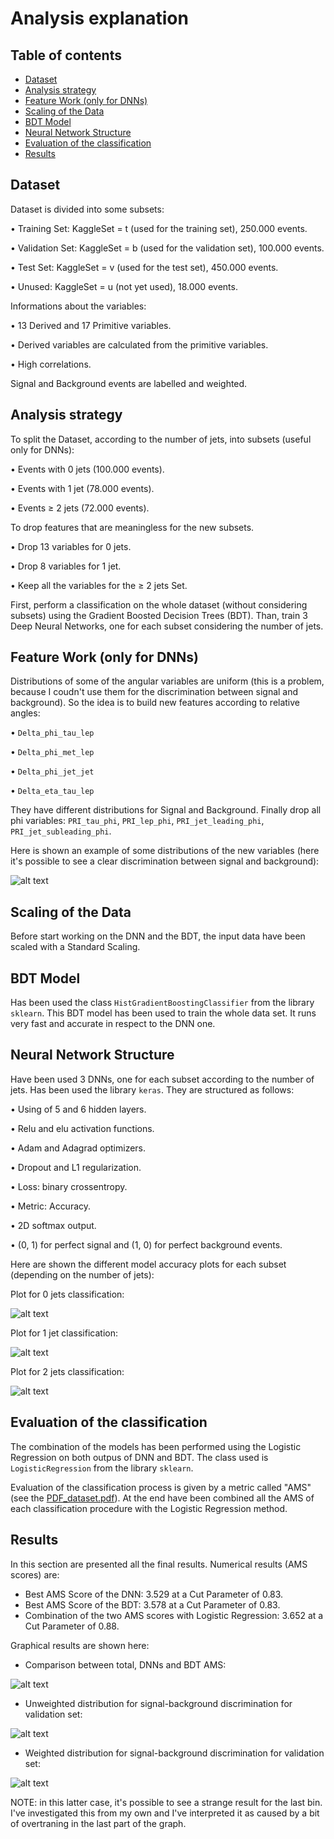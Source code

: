 # Analysis explanation

## Table of contents

- [Dataset](#dataset)
- [Analysis strategy](#analysis-strategy)
- [Feature Work (only for DNNs)](#feature-work--only-for-dnns-)
- [Scaling of the Data](#scaling-of-the-data)
- [BDT Model](#bdt-model)
- [Neural Network Structure](#neural-network-structure)
- [Evaluation of the classification](#evaluation-of-the-classification)
- [Results](#results)


## Dataset

Dataset is divided into some subsets:

• Training Set: KaggleSet = t (used for the training set), 250.000 events.

• Validation Set: KaggleSet = b (used for the validation set), 100.000 events.

• Test Set: KaggleSet = v (used for the test set), 450.000 events.

• Unused: KaggleSet = u (not yet used), 18.000 events.

Informations about the variables:

• 13 Derived and 17 Primitive variables.

• Derived variables are calculated from the primitive variables.

• High correlations.

Signal and Background events are labelled and weighted.

## Analysis strategy

To split the Dataset, according to the number of jets, into subsets (useful only for DNNs):

• Events with 0 jets (100.000 events).

• Events with 1 jet (78.000 events).

• Events ≥ 2 jets (72.000 events).

To drop features that are meaningless for the new subsets.

• Drop 13 variables for 0 jets.

• Drop 8 variables for 1 jet.

• Keep all the variables for the ≥ 2 jets Set.

First, perform a classification on the whole dataset (without considering subsets) using the Gradient Boosted Decision Trees (BDT).
Than, train 3 Deep Neural Networks, one for each subset considering the number of jets.

## Feature Work (only for DNNs)

Distributions of some of the angular variables are uniform (this is a problem, because I coudn't use them for the discrimination between signal and background). So the idea is to build new features according to relative angles:

• `Delta_phi_tau_lep`

• `Delta_phi_met_lep`

• `Delta_phi_jet_jet`

• `Delta_eta_tau_lep`

They have different distributions for Signal and Background. Finally drop all phi variables: `PRI_tau_phi`, `PRI_lep_phi`, `PRI_jet_leading_phi`, `PRI_jet_subleading_phi`.

Here is shown an example of some distributions of the new variables (here it's possible to see a clear discrimination between signal and background):

![alt text](https://github.com/JustWhit3/higgs-decay-classification/blob/master/img/distributions_variables.png)

## Scaling of the Data

Before start working on the DNN and the BDT, the input data have been scaled with a Standard Scaling.

## BDT Model

Has been used the class `HistGradientBoostingClassifier` from the library `sklearn`. This BDT model has been used to train the whole data set. It runs very fast and accurate in respect to the DNN one.

## Neural Network Structure

Have been used 3 DNNs, one for each subset according to the number of jets. Has been used the library `keras`. They are structured as follows:

• Using of 5 and 6 hidden layers.

• Relu and elu activation functions.

• Adam and Adagrad optimizers.

• Dropout and L1 regularization.

• Loss: binary crossentropy.

• Metric: Accuracy.

• 2D softmax output.

• (0, 1) for perfect signal and (1, 0) for perfect background events.

Here are shown the different model accuracy plots for each subset (depending on the number of jets):

Plot for 0 jets classification:

![alt text](https://github.com/JustWhit3/higgs-decay-classification/blob/master/img/accuracy_0jets.png)

Plot for 1 jet classification:

![alt text](https://github.com/JustWhit3/higgs-decay-classification/blob/master/img/accuracy_1jet.png)

Plot for 2 jets classification:

![alt text](https://github.com/JustWhit3/higgs-decay-classification/blob/master/img/accuracy_2jets.png)

## Evaluation of the classification

The combination of the models has been performed using the Logistic Regression on both outpus of DNN and BDT. The class used is `LogisticRegression` from the library `sklearn`.

Evaluation of the classification process is given by a metric called "AMS" (see the [PDF_dataset.pdf](https://github.com/JustWhit3/higgs-decay-classification/blob/master/doc/PDF_dataset.pdf)). At the end have been combined all the AMS of each classification procedure with the Logistic Regression method.

## Results

In this section are presented all the final results. Numerical results (AMS scores) are:

- Best AMS Score of the DNN: 3.529 at a Cut Parameter of 0.83.
- Best AMS Score of the BDT: 3.578 at a Cut Parameter of 0.83.
- Combination of the two AMS scores with Logistic Regression: 3.652 at a Cut Parameter of 0.88.

Graphical results are shown here:

- Comparison between total, DNNs and BDT AMS:

![alt text](https://github.com/JustWhit3/higgs-decay-classification/blob/master/img/s_c_final_AMS.png)

- Unweighted distribution for signal-background discrimination for validation set:

![alt text](https://github.com/JustWhit3/higgs-decay-classification/blob/master/img/s_c_unweighted.png)

- Weighted distribution for signal-background discrimination for validation set:

![alt text](https://github.com/JustWhit3/higgs-decay-classification/blob/master/img/s_c_weighted.png)

NOTE: in this latter case, it's possible to see a strange result for the last bin. I've investigated this from my own and I've interpreted it as caused by a bit of overtraning in the last part of the graph.
